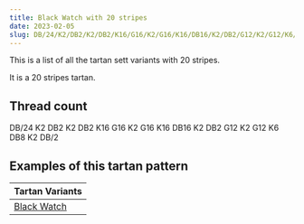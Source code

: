 ```yaml
---
title: Black Watch with 20 stripes
date: 2023-02-05
slug: DB/24/K2/DB2/K2/DB2/K16/G16/K2/G16/K16/DB16/K2/DB2/G12/K2/G12/K6/DB8/K2/DB/2
---
```

This is a list of all the tartan sett variants with 20 stripes.

It is a 20 stripes tartan.


## Thread count
DB/24 K2 DB2 K2 DB2 K16 G16 K2 G16 K16 DB16 K2 DB2 G12 K2 G12 K6 DB8 K2 DB/2

## Examples of this tartan pattern

| Tartan Variants |
|---------------|
| [Black Watch](/variants/db/24/k2/db2/k2/db2/k16/g16/k2/g16/k16/db16/k2/db2/g12/k2/g12/k6/db8/k2/db/2-db00004c-g004c00-k000000)||
